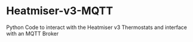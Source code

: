 # Heatmiser-v3-MQTT
Python Code to interact with the Heatmiser v3 Thermostats and interface with an MQTT Broker
